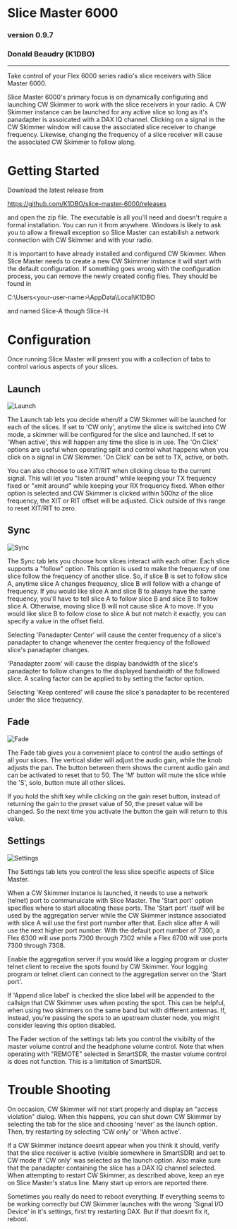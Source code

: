 # Slice Master 6000
### version 0.9.7
### Donald Beaudry (K1DBO)

------------------------------------------ 

Take control of your Flex 6000 series radio's slice receivers with
Slice Master 6000.

Slice Master 6000's primary focus is on dynamically configuring and
launching CW Skimmer to work with the slice receivers in your radio.
A CW Skimmer instance can be launched for any active slice so long as
it's panadapter is assoicated with a DAX IQ channel.  Clicking on a
signal in the CW Skimmer window will cause the associated slice
receiver to change frequency.  Likewise, changing the frequency of a
slice receiver will cause the associated CW Skimmer to follow along.

# Getting Started

Download the latest release from

https://github.com/K1DBO/slice-master-6000/releases 

and open the zip file.  The executable is all you'll need and doesn't
require a formal installation.  You can run it from anywhere.  Windows
is likely to ask you to allow a firewall exception so Slice Master can
estabilish a network connection with CW Skimmer and with your radio.

It is important to have already installed and configured CW
Skimmer. When Slice Master needs to create a new CW Skimmer instance
it will start with the default configuration.  If something goes wrong
with the configuration process, you can remove the newly created
config files.  They should be found in

C:\Users\<your-user-name>\AppData\Local\K1DBO 

and named Slice-A though Slice-H.

# Configuration

Once running Slice Master will present you with a collection of tabs
to control various aspects of your slices.  


## Launch

![Launch](screenshots/launch-0-9-6.PNG)

The Launch tab lets you decide when/if a CW Skimmer will be launched
for each of the slices.  If set to 'CW only', anytime the slice is
switched into CW mode, a skimmer will be configured for the slice and
launched.  If set to 'When active', this will happen any time the
slice is in use.  The 'On Click' options are useful when operating
split and control what happens when you click on a signal in CW
Skimmer.  'On Click' can be set to TX, active, or both.  

You can also choose to use XIT/RIT when clicking close to the current
signal.  This will let you "listen around" while keeping your TX
frequency fixed or "xmit around" while keeping your RX frequency
fixed.  When either option is selected and CW Skimmer is clicked
within 500hz of the slice frequency, the XIT or RIT offset will be
adjusted.  Click outside of this range to reset XIT/RIT to zero.


## Sync

![Sync](screenshots/sync-0-9-7.PNG)

The Sync tab lets you choose how slices interact with each other.
Each slice supports a "follow" option.  This option is used to make
the frequency of one slice follow the frequency of another slice.  So,
if slice B is set to follow slice A, anytime slice A changes
frequency, slice B will follow with a change of frequency.  If you
would like slice A and slice B to always have the same frequency,
you'll have to tell slice A to follow slice B and slice B to follow
slice A.  Otherwise, moving slice B will not cause slice A to move.
If you would like slice B to follow close to slice A but not match it
exactly, you can specify a value in the offset field.

Selecting 'Panadapter Center' will cause the center frequency of a
slice's panadapter to change whenever the center frequency of the
followed slice's panadapter changes.

'Panadapter zoom' will cause the display bandwidth of the slice's
panadapter to follow changes to the displayed bandwidth of the
followed slice.  A scaling factor can be applied to by setting the
factor option.

Selecting 'Keep centered' will cause the slice's panadapter to be
recentered under the slice frequency.


## Fade

![Fade](screenshots/fade-0-9-6a.PNG)

The Fade tab gives you a convenient place to control the audio
settings of all your slices.  The vertical slider will adjust the
audio gain, while the knob adjusts the pan.  The button between them
shows the current audio gain and can be activated to reset that to 50.
The 'M' button will mute the slice while the 'S', solo, button mute
all other slices.

If you hold the shift key while clicking on the gain reset button,
instead of returning the gain to the preset value of 50, the preset
value will be changed.  So the next time you activate the button the
gain will return to this value.


## Settings

![Settings](screenshots/settings-0-9-6.PNG)

The Settings tab lets you control the less slice specific aspects of
Slice Master.  

When a CW Skimmer instance is launched, it needs to use a network
(telnet) port to communuicate with Slice Master.  The 'Start port'
option specifies where to start allocating these ports.  The 'Start
port' itself will be used by the aggregation server while the CW
Skimmer instance associated with slice A will use the first port
number after that. Each slice after A will use the next higher port
number.  With the default port number of 7300, a Flex 6300 will use
ports 7300 through 7302 while a Flex 6700 will use ports 7300 through
7308.  

Enable the aggregation server if you would like a logging program or
cluster telnet client to receive the spots found by CW Skimmer.  Your
logging program or telnet client can connect to the aggregation server
on the 'Start port'.

If 'Append slice label' is checked the slice label will be appended to
the callsign that CW Skimmer uses when posting the spot.  This can be
helpful, when using two skimmers on the same band but with different
antennas.  If, instead, you're passing the spots to an upstream
cluster node, you might consider leaving this option disabled.

The Fader section of the settings tab lets you control the visibilty
of the master volume control and the headphone volume control.  Note
that when operating with "REMOTE" selected in SmartSDR, the master
volume control is does not function.  This is a limitation of SmartSDR.


# Trouble Shooting

On occasion, CW Skimmer will not start properly and display an "access
violation" dialog.  When this happens, you can shut down CW Skimmer by
selecting the tab for the slice and choosing 'never' as the launch
option.  Then, try restarting by selecting 'CW only' or 'When active'.

If a CW Skimmer instance doesnt appear when you think it should,
verify that the slice receiver is active (visible somewhere in
SmartSDR) and set to CW mode if 'CW only' was selected as the launch
option.  Also make sure that the panadapter containing the slice has a
DAX IQ channel selected.  When attempting to restart CW Skimmer, as
described above, keep an eye on Slice Master's status line.  Many
start up errors are reported there.

Sometimes you really do need to reboot everything.  If everything
seems to be working correctly but CW Skimmer launches with the wrong
'Signal I/O Device' in it's settings, first try restarting DAX.  But
if that doesnt fix it, reboot.  



